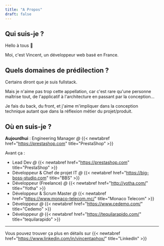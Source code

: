 ```yaml
---
title: "A Propos"
draft: false
---
```


## Qui suis-je ?

Hello à tous 👋

Moi, c'est Vincent, un développeur web basé en France.


## Quels domaines de prédilection ?

Certains diront que je suis fullstack.

Mais je n'aime pas trop cette appellation, car c'est rare qu'une personne maîtrise tout, de l'applicatif à l'architecture en passant par la conception...

Je fais du back, du front, et j'aime m'impliquer dans la conception technique autant que dans la réflexion métier du projet/produit. 

## Où en suis-je ?

**Aujourdhui** : Engineering Manager *@* {{< newtabref  href="https://prestashop.com" title="PrestaShop" >}}

Avant ça : 
 * Lead Dev *@* {{< newtabref  href="https://prestashop.com" title="PrestaShop" >}}
 * Développeur & Chef de projet IT *@* {{< newtabref  href="https://big-boss-studio.com" title="BBS" >}}
 * Développeur (Freelance) *@* {{< newtabref  href="http://yotha.com/" title="Yotha" >}} 
 * Développeur & Scrum Master *@* {{< newtabref  href="https://www.monaco-telecom.mc/" title="Monaco Telecom" >}}
 * Développeur *@* {{< newtabref  href="https://www.cedemo.com/" title="Cedemo" >}}
 * Développeur *@* {{< newtabref  href="https://tequilarapido.com/" title="tequilarapido" >}}


-----------
Vous pouvez trouver ça plus en détails sur {{< newtabref  href="https://www.linkedin.com/in/vincentaphox/" title="LinkedIn" >}} 
